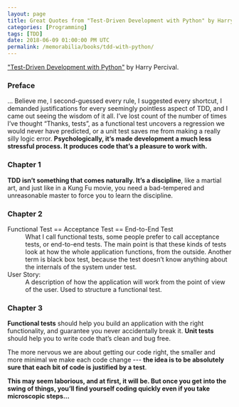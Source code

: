```yaml
---
layout: page
title: Great Quotes from "Test-Driven Development with Python" by Harry Percival
categories: [Programming]
tags: [TDD]
date: 2018-06-09 01:00:00 PM UTC
permalink: /memorabilia/books/tdd-with-python/
---
```



["Test-Driven Development with Python"](https://www.obeythetestinggoat.com/pages/book.html) by Harry Percival.


### Preface

... Believe me, I second-guessed every rule, I suggested every shortcut, I demanded justifications for every seemingly pointless aspect of TDD, and I came out seeing the wisdom of it all. I’ve lost count of the number of times I’ve thought “Thanks, tests”, as a functional test uncovers a regression we would never have predicted, or a unit test saves me from making a really silly logic error. **Psychologically, it’s made development a much less stressful process. It produces code that’s a pleasure to work with.**


### Chapter 1

**TDD isn’t something that comes naturally. It’s a discipline**, like a martial art, and just like in a Kung Fu movie, you need a bad-tempered and unreasonable master to force you to learn the discipline.


### Chapter 2

<dl>
  <dt>Functional Test == Acceptance Test == End-to-End Test</dt>
  <dd>
    What I call functional tests, some people prefer to call acceptance tests, or end-to-end tests. The main point is that these kinds of tests look at how the whole application functions, from the outside. Another term is black box test, because the test doesn’t know anything about the internals of the system under test.
  </dd>
  <dt>User Story: </dt>
  <dd>
    A description of how the application will work from the point of view of the user. Used to structure a functional test.
  </dd>
</dl>


### Chapter 3

**Functional tests** should help you build an application with the right functionality, and guarantee you never accidentally break it. **Unit tests** should help you to write code that’s clean and bug free.


The more nervous we are about getting our code right, the smaller and more minimal we make each code change --- **the idea is to be absolutely sure that each bit of code is justified by a test**.

**This may seem laborious, and at first, it will be. But once you get into the swing of things, you’ll find yourself coding quickly even if you take microscopic steps...**
